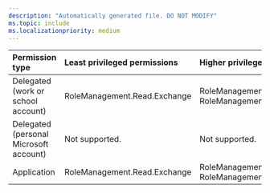 ```yaml
---
description: "Automatically generated file. DO NOT MODIFY"
ms.topic: include
ms.localizationpriority: medium
---
```


|Permission type|Least privileged permissions|Higher privileged permissions|
|:---|:---|:---|
|Delegated (work or school account)|RoleManagement.Read.Exchange|RoleManagement.Read.All, RoleManagement.ReadWrite.Exchange|
|Delegated (personal Microsoft account)|Not supported.|Not supported.|
|Application|RoleManagement.Read.Exchange|RoleManagement.Read.All, RoleManagement.ReadWrite.Exchange|

